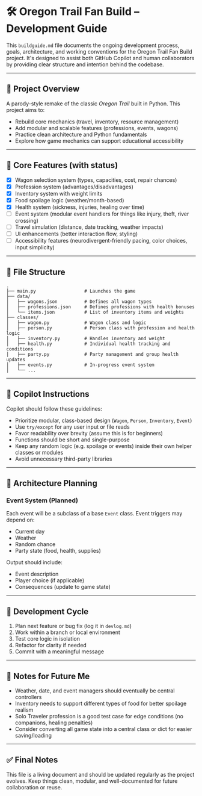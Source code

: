 # 🛠️ Oregon Trail Fan Build – Development Guide

This `buildguide.md` file documents the ongoing development process, goals, architecture, and working conventions for the Oregon Trail Fan Build project. It's designed to assist both GitHub Copilot and human collaborators by providing clear structure and intention behind the codebase.

---

## 🎯 Project Overview

A parody-style remake of the classic *Oregon Trail* built in Python. This project aims to:
- Rebuild core mechanics (travel, inventory, resource management)
- Add modular and scalable features (professions, events, wagons)
- Practice clean architecture and Python fundamentals
- Explore how game mechanics can support educational accessibility

---

## 📌 Core Features (with status)

- [x] Wagon selection system (types, capacities, cost, repair chances)
- [x] Profession system (advantages/disadvantages)
- [x] Inventory system with weight limits
- [x] Food spoilage logic (weather/month-based)
- [x] Health system (sickness, injuries, healing over time)
- [ ] Event system (modular event handlers for things like injury, theft, river crossing)
- [ ] Travel simulation (distance, date tracking, weather impacts)
- [ ] UI enhancements (better interaction flow, styling)
- [ ] Accessibility features (neurodivergent-friendly pacing, color choices, input simplicity)

---

## 🧱 File Structure

```
.
├── main.py                  # Launches the game
├── data/
│   ├── wagons.json          # Defines all wagon types
│   ├── professions.json     # Defines professions with health bonuses
│   └── items.json           # List of inventory items and weights
├── classes/
│   ├── wagon.py             # Wagon class and logic
│   ├── person.py            # Person class with profession and health logic
│   ├── inventory.py         # Handles inventory and weight
│   ├── health.py            # Individual health tracking and conditions
│   ├── party.py             # Party management and group health updates
│   ├── events.py            # In-progress event system
│   └── ...
```

---

## 🤖 Copilot Instructions

Copilot should follow these guidelines:
- Prioritize modular, class-based design (`Wagon`, `Person`, `Inventory`, `Event`)
- Use `try/except` for any user input or file reads
- Favor readability over brevity (assume this is for beginners)
- Functions should be short and single-purpose
- Keep any random logic (e.g. spoilage or events) inside their own helper classes or modules
- Avoid unnecessary third-party libraries

---

## 🧠 Architecture Planning

### Event System (Planned)
Each event will be a subclass of a base `Event` class. Event triggers may depend on:
- Current day
- Weather
- Random chance
- Party state (food, health, supplies)

Output should include:
- Event description
- Player choice (if applicable)
- Consequences (update to game state)

---

## 🔄 Development Cycle

1. Plan next feature or bug fix (log it in `devlog.md`)
2. Work within a branch or local environment
3. Test core logic in isolation
4. Refactor for clarity if needed
5. Commit with a meaningful message

---

## 📌 Notes for Future Me

- Weather, date, and event managers should eventually be central controllers
- Inventory needs to support different types of food for better spoilage realism
- Solo Traveler profession is a good test case for edge conditions (no companions, healing penalties)
- Consider converting all game state into a central class or dict for easier saving/loading

---

## ✅ Final Notes

This file is a living document and should be updated regularly as the project evolves. 
Keep things clean, modular, and well-documented for future collaboration or reuse.
